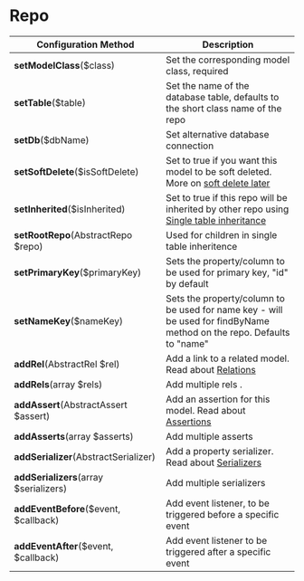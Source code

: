 # Repo

Configuration Method                   | Description
---------------------------------------|-------------
__setModelClass__($class)              | Set the corresponding model class, required
__setTable__($table)                   | Set the name of the database table, defaults to the short class name of the repo
__setDb__($dbName)                     | Set alternative database connection
__setSoftDelete__($isSoftDelete)       | Set to true if you want this model to be soft deleted. More on [soft delete later](/docs/SoftDelete.md)
__setInherited__($isInherited)         | Set to true if this repo will be inherited by other repo using [Single table inheritance](/docs/Inherited.md)
__setRootRepo__(AbstractRepo $repo)    | Used for children in single table inheritence
__setPrimaryKey__($primaryKey)         | Sets the property/column to be used for primary key, "id" by default
__setNameKey__($nameKey)               | Sets the property/column to be used for name key - will be used for findByName method on the repo. Defaults to "name"
__addRel__(AbstractRel $rel)           | Add a link to a related model. Read about [Relations](/docs/Relations.md)
__addRels__(array $rels)               | Add multiple rels .
__addAssert__(AbstractAssert $assert)  | Add an assertion for this model. Read about [Assertions](/docs/Assertions.md)
__addAsserts__(array $asserts)         | Add multiple asserts
__addSerializer__(AbstractSerializer)  | Add a property serializer. Read about [Serializers](/docs/Serializers.md)
__addSerializers__(array $serializers) | Add multiple serializers
__addEventBefore__($event, $callback)  | Add event listener, to be triggered before a specific event
__addEventAfter__($event, $callback)   | Add event listener to be triggered after a specific event
